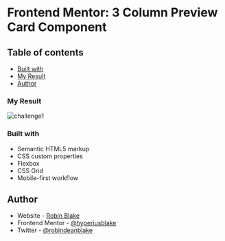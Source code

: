 # Frontend Mentor: 3 Column Preview Card Component

## Table of contents
- [Built with](#built-with)
- [My Result](#my-result)
- [Author](#author)

### My Result

![challenge1](https://user-images.githubusercontent.com/64546533/140996473-8c42819a-8e38-40cb-b9f4-c44698461b80.png)

### Built with


- Semantic HTML5 markup
- CSS custom properties
- Flexbox
- CSS Grid
- Mobile-first workflow


## Author

- Website - [Robin Blake](https://www.robindeanblake.com)
- Frontend Mentor - [@hyperiusblake](https://www.frontendmentor.io/profile/hyperiusblake)
- Twitter - [@robindeanblake](https://www.twitter.com/robindeanblake)
